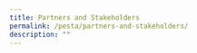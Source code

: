 ```yaml
---
title: Partners and Stakeholders
permalink: /pesta/partners-and-stakeholders/
description: ""
---
```


